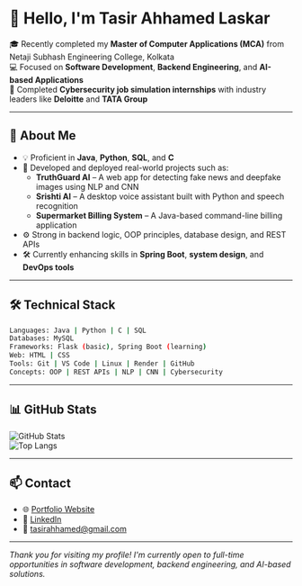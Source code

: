 # 👋 Hello, I'm Tasir Ahhamed Laskar

🎓 Recently completed my **Master of Computer Applications (MCA)** from Netaji Subhash Engineering College, Kolkata  
💻 Focused on **Software Development**, **Backend Engineering**, and **AI-based Applications**  
🔐 Completed **Cybersecurity job simulation internships** with industry leaders like **Deloitte** and **TATA Group**

---

## 🚀 About Me

- 💡 Proficient in **Java**, **Python**, **SQL**, and **C**
- 🧠 Developed and deployed real-world projects such as:
  - **TruthGuard AI** – A web app for detecting fake news and deepfake images using NLP and CNN
  - **Srishti AI** – A desktop voice assistant built with Python and speech recognition
  - **Supermarket Billing System** – A Java-based command-line billing application
- ⚙️ Strong in backend logic, OOP principles, database design, and REST APIs
- 🛠️ Currently enhancing skills in **Spring Boot**, **system design**, and **DevOps tools**

---

## 🛠️ Technical Stack

```bash
Languages: Java | Python | C | SQL
Databases: MySQL
Frameworks: Flask (basic), Spring Boot (learning)
Web: HTML | CSS
Tools: Git | VS Code | Linux | Render | GitHub
Concepts: OOP | REST APIs | NLP | CNN | Cybersecurity
```

---

## 📊 GitHub Stats

![GitHub Stats](https://github-readme-stats.vercel.app/api?username=Whiteroot09&show_icons=true&theme=github_dark)  
![Top Langs](https://github-readme-stats.vercel.app/api/top-langs/?username=Whiteroot09&layout=compact&theme=github_dark)

---

## 📫 Contact

- 🌐 [Portfolio Website](https://tasir-ahhamed-laskar.onrender.com)
- 💼 [LinkedIn](https://www.linkedin.com/in/tasirahhamedlaskar/)
- 📧 tasirahhamed@gmail.com

---

_Thank you for visiting my profile! I'm currently open to full-time opportunities in software development, backend engineering, and AI-based solutions._
